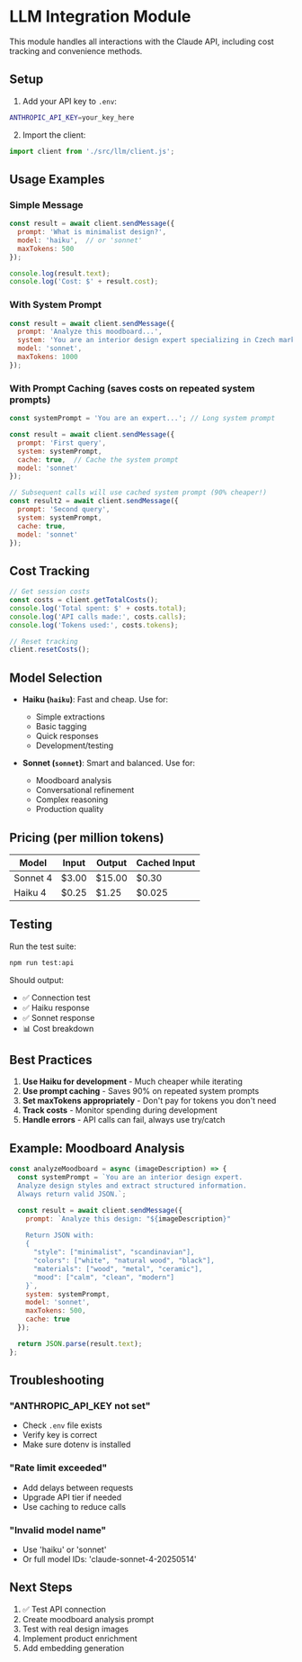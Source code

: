 # LLM Integration Module

This module handles all interactions with the Claude API, including cost tracking and convenience methods.

## Setup

1. Add your API key to `.env`:
```bash
ANTHROPIC_API_KEY=your_key_here
```

2. Import the client:
```javascript
import client from './src/llm/client.js';
```

## Usage Examples

### Simple Message

```javascript
const result = await client.sendMessage({
  prompt: 'What is minimalist design?',
  model: 'haiku',  // or 'sonnet'
  maxTokens: 500
});

console.log(result.text);
console.log('Cost: $' + result.cost);
```

### With System Prompt

```javascript
const result = await client.sendMessage({
  prompt: 'Analyze this moodboard...',
  system: 'You are an interior design expert specializing in Czech market products.',
  model: 'sonnet',
  maxTokens: 1000
});
```

### With Prompt Caching (saves costs on repeated system prompts)

```javascript
const systemPrompt = 'You are an expert...'; // Long system prompt

const result = await client.sendMessage({
  prompt: 'First query',
  system: systemPrompt,
  cache: true,  // Cache the system prompt
  model: 'sonnet'
});

// Subsequent calls will use cached system prompt (90% cheaper!)
const result2 = await client.sendMessage({
  prompt: 'Second query',
  system: systemPrompt,
  cache: true,
  model: 'sonnet'
});
```

## Cost Tracking

```javascript
// Get session costs
const costs = client.getTotalCosts();
console.log('Total spent: $' + costs.total);
console.log('API calls made:', costs.calls);
console.log('Tokens used:', costs.tokens);

// Reset tracking
client.resetCosts();
```

## Model Selection

- **Haiku (`haiku`)**: Fast and cheap. Use for:
  - Simple extractions
  - Basic tagging
  - Quick responses
  - Development/testing
  
- **Sonnet (`sonnet`)**: Smart and balanced. Use for:
  - Moodboard analysis
  - Conversational refinement
  - Complex reasoning
  - Production quality

## Pricing (per million tokens)

| Model | Input | Output | Cached Input |
|-------|-------|--------|--------------|
| Sonnet 4 | $3.00 | $15.00 | $0.30 |
| Haiku 4 | $0.25 | $1.25 | $0.025 |

## Testing

Run the test suite:
```bash
npm run test:api
```

Should output:
- ✅ Connection test
- ✅ Haiku response
- ✅ Sonnet response
- 📊 Cost breakdown

## Best Practices

1. **Use Haiku for development** - Much cheaper while iterating
2. **Use prompt caching** - Saves 90% on repeated system prompts
3. **Set maxTokens appropriately** - Don't pay for tokens you don't need
4. **Track costs** - Monitor spending during development
5. **Handle errors** - API calls can fail, always use try/catch

## Example: Moodboard Analysis

```javascript
const analyzeMoodboard = async (imageDescription) => {
  const systemPrompt = `You are an interior design expert. 
  Analyze design styles and extract structured information.
  Always return valid JSON.`;

  const result = await client.sendMessage({
    prompt: `Analyze this design: "${imageDescription}"
    
    Return JSON with:
    {
      "style": ["minimalist", "scandinavian"],
      "colors": ["white", "natural wood", "black"],
      "materials": ["wood", "metal", "ceramic"],
      "mood": ["calm", "clean", "modern"]
    }`,
    system: systemPrompt,
    model: 'sonnet',
    maxTokens: 500,
    cache: true
  });

  return JSON.parse(result.text);
};
```

## Troubleshooting

### "ANTHROPIC_API_KEY not set"
- Check `.env` file exists
- Verify key is correct
- Make sure dotenv is installed

### "Rate limit exceeded"
- Add delays between requests
- Upgrade API tier if needed
- Use caching to reduce calls

### "Invalid model name"
- Use 'haiku' or 'sonnet'
- Or full model IDs: 'claude-sonnet-4-20250514'

## Next Steps

1. ✅ Test API connection
2. Create moodboard analysis prompt
3. Test with real design images
4. Implement product enrichment
5. Add embedding generation
